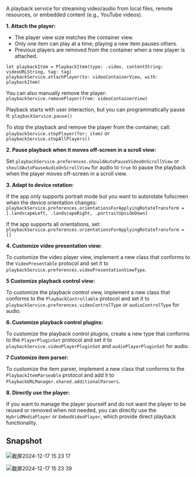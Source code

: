 A playback service for streaming video/audio from local files, remote resources, or embedded content (e.g., YouTube videos).

 **1. Attach the player:**

 - The player view size matches the container view.
 - Only one item can play at a time; playing a new item pauses others.
 - Previous players are removed from the container when a new player is attached.
 ```
 let playbackItem = PlaybackItem(type: .video, contentString: videoURLString, tag: tag)
 playbackService.attachPlayer(to: videoContainerView, with: playbackItem)
 ```
 You can also manually remove the player:
 `playbackService.removePlayer(from: videoContainerView)`

 Playback starts with user interaction, but you can programmatically pause it:
 `playbackService.pause()`

 To stop the playback and remove the player from the container, call:
 `playbackService.stopPlayer(for: item)` or
 `playbackService.stopAllPlayers()`

 **2. Pause playback when it moves off-screen in a scroll view:**

 Set `playbackService.preferences.shouldAutoPauseVideoOnScrollView` or `shouldAutoPauseAudioOnScrollView` for audio to `true` to pause the playback when the player moves off-screen in a scroll view.

 **3. Adapt to device rotation:**

 If the app only supports portrait mode but you want to autorotate fullscreen when the device orientation changes:
 `playbackService.preferences.orientationsForApplyingRotateTransform = [.landscapeLeft, .landscapeRight, .portraitUpsideDown]`

 If the app supports all orientations, set:
 `playbackService.preferences.orientationsForApplyingRotateTransform = []`

 **4. Customize video presentation view:**

 To customize the video player view, implement a new class that conforms to the `VideoPresentable` protocol and set it to `playbackService.preferences.videoPresentationViewType`.

 **5 Customize playback control view:**

 To customize the playback control view, implement a new class that conforms to the `PlaybackControllable` protocol and set it to `playbackService.preferences.videoControlType` or `audioControlType` for audio.

 **6. Customize playback control plugins:**

 To customize the playback control plugins, create a new type that conforms to the `PlayerPluginSet` protocol and set it to `playbackService.videoPlayerPluginSet` and `audioPlayerPluginSet` for audio.

 **7 Customize item parser:**

 To customize the item parser, implement a new class that conforms to the `PlaybackItemParseable` protocol and add it to `PlaybackURLManager.shared.additionalParsers`.
 
 **8. Directly use the player:**

 If you want to manage the player yourself and do not want the player to be reused or removed when not needed, you can directly use the `HybridMediaPlayer` or `EmbedVideoPlayer`, which provide direct playback functionality.

 ## Snapshot

![截屏2024-12-17 15 23 17](https://github.com/user-attachments/assets/edff0a96-0439-4cbe-b4f1-779d387fb51e)

![截屏2024-12-17 15 23 39](https://github.com/user-attachments/assets/542e1ded-f6e6-485a-b15a-9abdf56c6a2e)

 

